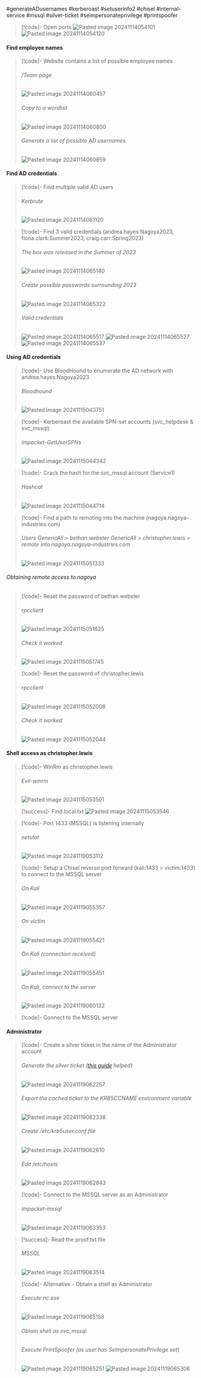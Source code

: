 #generateADusernames #kerberoast #setuserinfo2 #chisel #internal-service #mssql #silver-ticket #seimpersonateprivilege #printspoofer

>[!code]- Open ports
>![Pasted image 20241114054101](Images/Pasted%20image%2020241114054101.png)
>![Pasted image 20241114054120](Images/Pasted%20image%2020241114054120.png)
#### Find employee names

>[!code]- Website contains a list of possible employee names
>###### /Team page
>![Pasted image 20241114060457](Images/Pasted%20image%2020241114060457.png)
>###### Copy to a wordlist
>![Pasted image 20241114060800](Images/Pasted%20image%2020241114060800.png)
>###### Generate a list of possible AD usernames
>![Pasted image 20241114060859](Images/Pasted%20image%2020241114060859.png)
#### Find AD credentials

>[!code]- Find multiple valid AD users
>###### Kerbrute
>![Pasted image 20241114061120](Images/Pasted%20image%2020241114061120.png)

>[!code]- Find 3 valid credentials (andrea.hayes:Nagoya2023, fiona.clark:Summer2023, craig.carr:Spring2023)
>###### The box was released in the Summer of 2023
>![Pasted image 20241114065140](Images/Pasted%20image%2020241114065140.png)
>###### Create possible passwords surrounding 2023
>![Pasted image 20241114065322](Images/Pasted%20image%2020241114065322.png)
>###### Valid credentials
>![Pasted image 20241114065517](Images/Pasted%20image%2020241114065517.png)
>![Pasted image 20241114065527](Images/Pasted%20image%2020241114065527.png)
>![Pasted image 20241114065537](Images/Pasted%20image%2020241114065537.png)
#### Using AD credentials

>[!code]- Use BloodHound to enumerate the AD network with andrea.hayes:Nagoya2023
>###### Bloodhound
>![Pasted image 20241115043751](Images/Pasted%20image%2020241115043751.png)

>[!code]- Kerberoast the available SPN-set accounts (svc_helpdesk & svc_mssql)
>###### impacket-GetUserSPNs
>![Pasted image 20241115044342](Images/Pasted%20image%2020241115044342.png)

>[!code]- Crack the hash for the svc_mssql account (Service1)
>###### Hashcat
>![Pasted image 20241115044714](Images/Pasted%20image%2020241115044714.png)

>[!code]- Find a path to remoting into the machine (nagoya.nagoya-industries.com)
>###### Users GenericAll > bethan.webster GenericAll > christopher.lewis > remote into nagoya.nagoya-industries.com
>![Pasted image 20241115051333](Images/Pasted%20image%2020241115051333.png)
###### Obtaining remote access to nagoya

>[!code]- Reset the password of bethan.webster
>###### rpcclient
>![Pasted image 20241115051625](Images/Pasted%20image%2020241115051625.png)
>###### Check it worked
>![Pasted image 20241115051745](Images/Pasted%20image%2020241115051745.png)

>[!code]- Reset the password of christopher.lewis
>###### rpcclient
>![Pasted image 20241115052008](Images/Pasted%20image%2020241115052008.png)
>###### Check it worked
>![Pasted image 20241115052044](Images/Pasted%20image%2020241115052044.png)
#### Shell access as christopher.lewis

>[!code]- WinRm as christopher.lewis
>###### Evil-winrm
>![Pasted image 20241115053501](Images/Pasted%20image%2020241115053501.png)

>[!success]- Find local.txt
>![Pasted image 20241115053546](Images/Pasted%20image%2020241115053546.png)

>[!code]- Port 1433 (MSSQL) is listening internally
>###### netstat
>![Pasted image 20241119053112](Images/Pasted%20image%2020241119053112.png)

>[!code]- Setup a Chisel reverse port forward (kali:1433 > victim:1433) to connect to the MSSQL server
>###### On Kali
>![Pasted image 20241119055357](Images/Pasted%20image%2020241119055357.png)
>###### On victim
>![Pasted image 20241119055421](Images/Pasted%20image%2020241119055421.png)
>###### On Kali (connection received)
>![Pasted image 20241119055451](Images/Pasted%20image%2020241119055451.png)
>###### On Kali, connect to the server
>![Pasted image 20241119060132](Images/Pasted%20image%2020241119060132.png)

>[!code]- Connect to the MSSQL server
>
#### Administrator

>[!code]- Create a silver ticket in the name of the Administrator account
>###### Generate the silver ticket ([this guide](https://medium.com/@0xrave/nagoya-proving-grounds-practice-walkthrough-active-directory-bef41999b46f) helped)
>![Pasted image 20241119062257](Images/Pasted%20image%2020241119062257.png)
>###### Export the cached ticket to the KRB5CCNAME environment variable
>![Pasted image 20241119062338](Images/Pasted%20image%2020241119062338.png)
>###### Create /etc/krb5user.conf file
>![Pasted image 20241119062610](Images/Pasted%20image%2020241119062610.png)
>###### Edit /etc/hosts
>![Pasted image 20241119062843](Images/Pasted%20image%2020241119062843.png)

>[!code]- Connect to the MSSQL server as an Administrator
>###### impacket-mssql
>![Pasted image 20241119063353](Images/Pasted%20image%2020241119063353.png)

>[!success]- Read the proof.txt file
>###### MSSQL
>![Pasted image 20241119063514](Images/Pasted%20image%2020241119063514.png) 

>[!code]- Alternative - Obtain a shell as Administrator
>###### Execute nc.exe
>![Pasted image 20241119065158](Images/Pasted%20image%2020241119065158.png)
>###### Obtain shell as svc_mssql
>###### Execute PrintSpoofer (as user has SeImpersonatePrivilege set)
>![Pasted image 20241119065251](Images/Pasted%20image%2020241119065251.png)
>![Pasted image 20241119065306](Images/Pasted%20image%2020241119065306.png)
